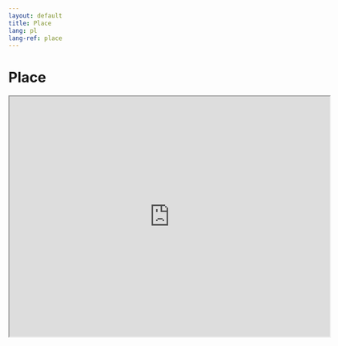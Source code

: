 ```yaml
---
layout: default
title: Place
lang: pl
lang-ref: place
---
```


# Place

<div class="embed-responsive embed-responsive-4by3">
  <iframe class="embed-responsive-item" src="https://www.google.com/maps/d/embed?mid=1jzOgKXO6KpMJtOiK9IPUWrAftaBUyFbJ" width="640" height="480"></iframe>
</div>